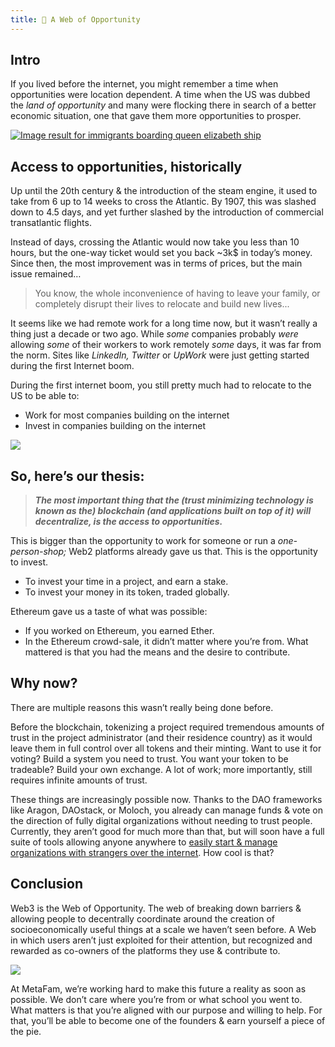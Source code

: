 ```yaml
---
title: 🤑 A Web of Opportunity
---
```


## Intro

If you lived before the internet, you might remember a time when opportunities were location dependent. A time when the US was dubbed the _land of opportunity_ and many were flocking there in search of a better economic situation, one that gave them more opportunities to prosper.

[![Image result for immigrants boarding queen elizabeth ship](https://cdn.substack.com/image/fetch/w_1456,c_limit,f_auto,q_auto:good/https%3A%2F%2Fbucketeer-e05bbc84-baa3-437e-9518-adb32be77984.s3.amazonaws.com%2Fpublic%2Fimages%2Ffac4588b-355f-4c4a-a19a-ec4ea65ee7d1_1421x800.jpeg)](https://cdn.substack.com/image/fetch/c_limit,f_auto,q_auto:good/https%3A%2F%2Fbucketeer-e05bbc84-baa3-437e-9518-adb32be77984.s3.amazonaws.com%2Fpublic%2Fimages%2Ffac4588b-355f-4c4a-a19a-ec4ea65ee7d1_1421x800.jpeg)

## **Access to opportunities, historically**

Up until the 20th century & the introduction of the steam engine, it used to take from 6 up to 14 weeks to cross the Atlantic. By 1907, this was slashed down to 4.5 days, and yet further slashed by the introduction of commercial transatlantic flights.

Instead of days, crossing the Atlantic would now take you less than 10 hours, but the one-way ticket would set you back ~3k$ in today’s money. Since then, the most improvement was in terms of prices, but the main issue remained…

> You know, the whole inconvenience of having to leave your family, or completely disrupt their lives to relocate and build new lives...

It seems like we had remote work for a long time now, but it wasn’t really a thing just a decade or two ago. While _some_ companies probably _were_ allowing _some_ of their workers to work remotely _some_ days, it was far from the norm. Sites like _LinkedIn, Twitter_ or _UpWork_ were just getting started during the first Internet boom.

During the first internet boom, you still pretty much had to relocate to the US to be able to:

-   Work for most companies building on the internet
-   Invest in companies building on the internet


[![](https://cdn.substack.com/image/fetch/w_1456,c_limit,f_auto,q_auto:good/https%3A%2F%2Fbucketeer-e05bbc84-baa3-437e-9518-adb32be77984.s3.amazonaws.com%2Fpublic%2Fimages%2F9cfe648b-c5b4-468f-8ec3-579373a9c3f9_488x286.png)](https://cdn.substack.com/image/fetch/c_limit,f_auto,q_auto:good/https%3A%2F%2Fbucketeer-e05bbc84-baa3-437e-9518-adb32be77984.s3.amazonaws.com%2Fpublic%2Fimages%2F9cfe648b-c5b4-468f-8ec3-579373a9c3f9_488x286.png)

## So, here’s our thesis:

> _**The most important thing that the (trust minimizing technology is known as the) blockchain (and applications built on top of it) will decentralize, is the access to opportunities.**_

This is bigger than the opportunity to work for someone or run a _one-person-shop;_ Web2 platforms already gave us that. This is the opportunity to invest.

-   To invest your time in a project, and earn a stake.
-   To invest your money in its token, traded globally.


Ethereum gave us a taste of what was possible:

-   If you worked on Ethereum, you earned Ether.
-   In the Ethereum crowd-sale, it didn’t matter where you’re from. What mattered is that you had the means and the desire to contribute.


## Why now?

There are multiple reasons this wasn’t really being done before.

Before the blockchain, tokenizing a project required tremendous amounts of trust in the project administrator (and their residence country) as it would leave them in full control over all tokens and their minting. Want to use it for voting? Build a system you need to trust. You want your token to be tradeable? Build your own exchange. A lot of work; more importantly, still requires infinite amounts of trust.

These things are increasingly possible now. Thanks to the DAO frameworks like Aragon, DAOstack, or Moloch, you already can manage funds & vote on the direction of fully digital organizations without needing to trust people. Currently, they aren’t good for much more than that, but will soon have a full suite of tools allowing anyone anywhere to [easily start & manage organizations with strangers over the internet](https://metagame.substack.com/p/the-way-of-web3-founding-freelancers). How cool is that?

## Conclusion

Web3 is the Web of Opportunity. The web of breaking down barriers & allowing people to decentrally coordinate around the creation of socioeconomically useful things at a scale we haven’t seen before. A Web in which users aren’t just exploited for their attention, but recognized and rewarded as co-owners of the platforms they use & contribute to.

[![](https://cdn.substack.com/image/fetch/w_1456,c_limit,f_auto,q_auto:good/https%3A%2F%2Fbucketeer-e05bbc84-baa3-437e-9518-adb32be77984.s3.amazonaws.com%2Fpublic%2Fimages%2F7efc084d-caac-4968-98d7-3068ce19449b_402x375.png)](https://cdn.substack.com/image/fetch/c_limit,f_auto,q_auto:good/https%3A%2F%2Fbucketeer-e05bbc84-baa3-437e-9518-adb32be77984.s3.amazonaws.com%2Fpublic%2Fimages%2F7efc084d-caac-4968-98d7-3068ce19449b_402x375.png)

At MetaFam, we’re working hard to make this future a reality as soon as possible. We don’t care where you’re from or what school you went to. What matters is that you’re aligned with our purpose and willing to help. For that, you’ll be able to become one of the founders & earn yourself a piece of the pie.
